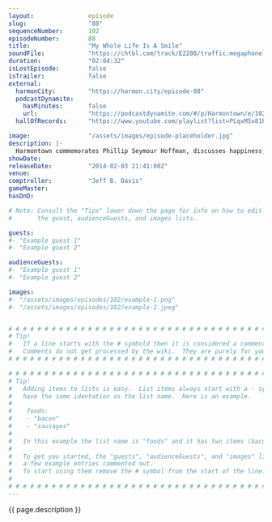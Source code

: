 ```yaml
---
layout:               episode
slug:                 "88"
sequenceNumber:       102
episodeNumber:        88
title:                "My Whole Life Is A Smile"
soundFile:            "https://chtbl.com/track/E2288/traffic.megaphone.fm/STA8311092189.mp3?updated=1555717480"
duration:             "02:04:32"
isLostEpisode:        false
isTrailer:            false
external:
  harmonCity:         "https://harmon.city/episode-88"
  podcastDynamite:
    hasMinutes:       false
    url:              "https://podcastdynamite.com/#/p/Harmontown/e/102/88"
  hallOfRecords:      "https://www.youtube.com/playlist?list=PLqxM5x81hNObt24qHgM0laPaAsv2gT-Lw"

image:                "/assets/images/episode-placeholder.jpg"
description: |-
  Harmontown commemorates Phillip Seymour Hoffman, discusses happiness, takes a Sports Corner break and in Pathfinder, Laan-Ev introduces the gang to his friends.
showDate:             
releaseDate:          "2014-02-03 21:41:00Z"
venue:                
comptroller:          "Jeff B. Davis"
gameMaster:           
hasDnD:               

# Note: Consult the "Tips" lower down the page for info on how to edit
#       the guest, audienceGuests, and images lists.

guests:
#- "Example guest 1"
#- "Example guest 2"

audienceGuests:
#- "Example guest 1"
#- "Example guest 2"

images:
#- "/assets/images/episodes/102/example-1.png"
#- "/assets/images/episodes/102/example-2.jpeg"


# # # # # # # # # # # # # # # # # # # # # # # # # # # # # # # # # # # # # # # # # # # # #
# Tip!
#   If a line starts with the # symbold then it is considered a comment.
#   Comments do not get processed by the wiki.  They are purely for your information.
# # # # # # # # # # # # # # # # # # # # # # # # # # # # # # # # # # # # # # # # # # # # #

# # # # # # # # # # # # # # # # # # # # # # # # # # # # # # # # # # # # # # # # # # # # #
# Tip!
#   Adding items to lists is easy.  List items always start with a - symbol and have
#   have the same identation as the list name.  Here is an example.
#
#    foods:
#    - "bacon"
#    - "sausages"
#
#   In this example the list name is "foods" and it has two items (bacon, and sausages).
#
#   To get you started, the "guests", "audienceGuests", and "images" lists below have
#   a few example entries commented out.
#   To start using them remove the # symbol from the start of the line.
#
# # # # # # # # # # # # # # # # # # # # # # # # # # # # # # # # # # # # # # # # # # # # #
---
```


<!-- The episode description will be rendered here -->
{{ page.description }}

<!-- Add your content BELOW here -->
<!-- vvvvvvvvvvvvvvvvvvvvvvvvvvv -->




<!-- ^^^^^^^^^^^^^^^^^^^^^^^^^^^ -->
<!-- Add your content ABOVE here -->

<!-- The episode gallery will be rendered here -->
